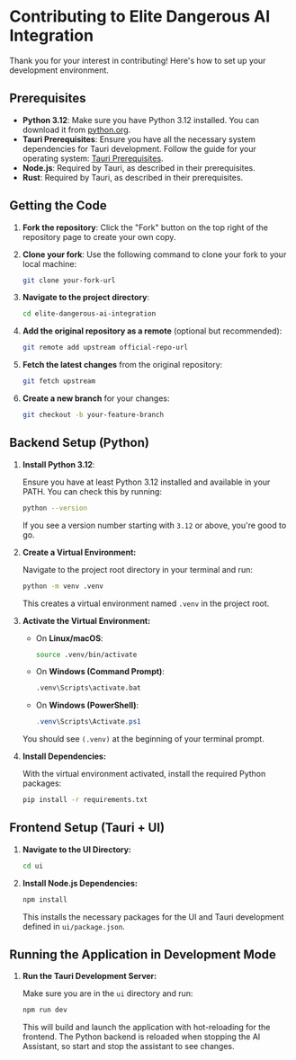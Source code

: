 # Contributing to Elite Dangerous AI Integration

Thank you for your interest in contributing! Here's how to set up your development environment.

## Prerequisites

*   **Python 3.12**: Make sure you have Python 3.12 installed. You can download it from [python.org](https://www.python.org/downloads/).
*   **Tauri Prerequisites**: Ensure you have all the necessary system dependencies for Tauri development. Follow the guide for your operating system: [Tauri Prerequisites](https://tauri.app/start/prerequisites/).
*   **Node.js**: Required by Tauri, as described in their prerequisites.
*   **Rust**: Required by Tauri, as described in their prerequisites.

## Getting the Code
1. **Fork the repository**: Click the "Fork" button on the top right of the repository page to create your own copy.

2. **Clone your fork**: Use the following command to clone your fork to your local machine:

    ```bash
    git clone your-fork-url
    ```

3. **Navigate to the project directory**:

    ```bash
    cd elite-dangerous-ai-integration
    ```

4. **Add the original repository as a remote** (optional but recommended):

    ```bash
    git remote add upstream official-repo-url
    ```
    
5. **Fetch the latest changes** from the original repository:

    ```bash
    git fetch upstream
    ```
    
6. **Create a new branch** for your changes:

    ```bash
    git checkout -b your-feature-branch
    ```

## Backend Setup (Python)

1. **Install Python 3.12**: 

    Ensure you have at least Python 3.12 installed and available in your PATH. You can check this by running:
    ```bash
    python --version
    ```
    If you see a version number starting with `3.12` or above, you're good to go.

2.  **Create a Virtual Environment:**

    Navigate to the project root directory in your terminal and run:
    ```bash
    python -m venv .venv
    ```
    This creates a virtual environment named `.venv` in the project root.

3.  **Activate the Virtual Environment:**

    *   On **Linux/macOS**:
        ```bash
        source .venv/bin/activate
        ```
    *   On **Windows (Command Prompt)**:
        ```bat
        .venv\Scripts\activate.bat
        ```
    *   On **Windows (PowerShell)**:
        ```powershell
        .venv\Scripts\Activate.ps1
        ```
    You should see `(.venv)` at the beginning of your terminal prompt.

4.  **Install Dependencies:**

    With the virtual environment activated, install the required Python packages:
    ```bash
    pip install -r requirements.txt
    ```

## Frontend Setup (Tauri + UI)

1.  **Navigate to the UI Directory:**

    ```bash
    cd ui
    ```

2.  **Install Node.js Dependencies:**

    ```bash
    npm install
    ```
    This installs the necessary packages for the UI and Tauri development defined in `ui/package.json`.

## Running the Application in Development Mode

1.  **Run the Tauri Development Server:**

    Make sure you are in the `ui` directory and run:
    ```bash
    npm run dev
    ```
    This will build and launch the application with hot-reloading for the frontend. The Python backend is reloaded when stopping the AI Assistant, so start and stop the assistant to see changes.
